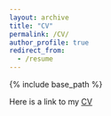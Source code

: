 ```yaml
---
layout: archive
title: "CV"
permalink: /CV/
author_profile: true
redirect_from:
  - /resume
---
```


{% include base_path %}

Here is a link to my [CV](Job_Market_CV___Kalra.pdf)
